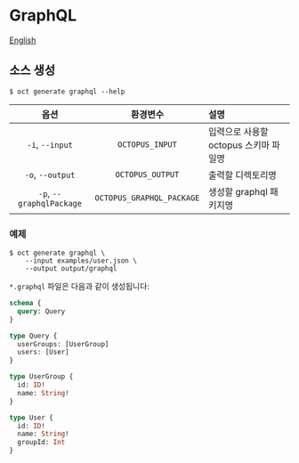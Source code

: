 # GraphQL

[English](../graphql.md)

## 소스 생성

```shell
$ oct generate graphql --help
```

|           옵션           |         환경변수          | 설명                                  |
| :----------------------: | :-----------------------: | :------------------------------------ |
|     `-i`, `--input`      |      `OCTOPUS_INPUT`      | 입력으로 사용할 octopus 스키마 파일명 |
|     `-o`, `--output`     |     `OCTOPUS_OUTPUT`      | 출력할 디렉토리명                     |
| `-p`, `--graphqlPackage` | `OCTOPUS_GRAPHQL_PACKAGE` | 생성할 graphql 패키지명               |

### 예제

```shell
$ oct generate graphql \
    --input examples/user.json \
    --output output/graphql
```

`*.graphql` 파일은 다음과 같이 생성됩니다:

```graphql
schema {
  query: Query
}

type Query {
  userGroups: [UserGroup]
  users: [User]
}

type UserGroup {
  id: ID!
  name: String!
}

type User {
  id: ID!
  name: String!
  groupId: Int
}
```
